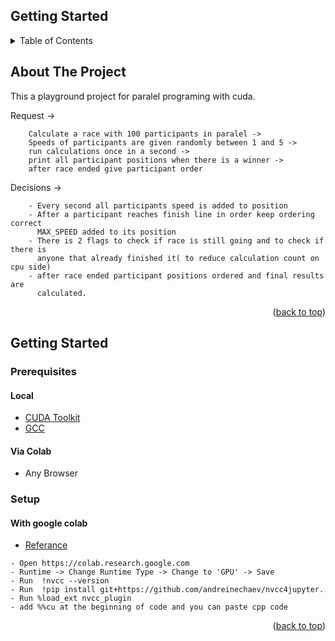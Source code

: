 ## Getting Started

<!-- TABLE OF CONTENTS -->
<details>
  <summary>Table of Contents</summary>
  <ol>
    <li>
      <a href="#about-the-project">About The Project</a>
    </li>
    <li>
      <a href="#getting-started">Getting Started</a>
      <ul>
        <li><a href="#prerequisites">Prerequisites</a></li>
        <li><a href="#installation">Installation</a></li>
      </ul>
    </li>
  </ol>
</details>


<!-- ABOUT THE PROJECT -->
## About The Project

This a playground project for paralel programing with cuda.

Request -> 
```
    Calculate a race with 100 participants in paralel -> 
    Speeds of participants are given randomly between 1 and 5 ->
    run calculations once in a second ->
    print all participant positions when there is a winner ->
    after race ended give participant order
```
Decisions ->
```
    - Every second all participants speed is added to position
    - After a participant reaches finish line in order keep ordering correct 
      MAX_SPEED added to its position
    - There is 2 flags to check if race is still going and to check if there is 
      anyone that already finished it( to reduce calculation count on cpu side)
    - after race ended participant positions ordered and final results are 
      calculated.
```
<p align="right">(<a href="#top">back to top</a>)</p>


<!-- GETTING STARTED -->
## Getting Started


### Prerequisites

#### Local
* [CUDA Toolkit](https://developer.nvidia.com/cuda-downloads)
* [GCC](https://gcc.gnu.org/)
#### Via Colab
* Any Browser

### Setup

#### With google colab

- [Referance](https://www.geeksforgeeks.org/how-to-run-cuda-c-c-on-jupyter-notebook-in-google-colaboratory/)
```
- Open https://colab.research.google.com
- Runtime -> Change Runtime Type -> Change to 'GPU' -> Save
- Run  !nvcc --version
- Run  !pip install git+https://github.com/andreinechaev/nvcc4jupyter.
- Run %load_ext nvcc_plugin
- add %%cu at the beginning of code and you can paste cpp code
```

<p align="right">(<a href="#top">back to top</a>)</p>
